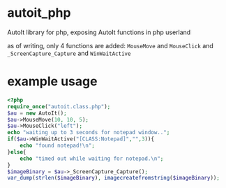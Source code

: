 # autoit_php
AutoIt library for php, exposing AutoIt functions in php userland

as of writing, only 4 functions are added: `MouseMove` and `MouseClick` and `_ScreenCapture_Capture` and `WinWaitActive`

# example usage
```php
<?php
require_once("autoit.class.php");
$au = new AutoIt();
$au->MouseMove(10, 10, 5);
$au->MouseClick("left");
echo "waiting up to 3 seconds for notepad window..";
if($au->WinWaitActive("[CLASS:Notepad]","",3)){
    echo "found notepad!\n";
}else{
    echo "timed out while waiting for notepad.\n";
}
$imageBinary = $au->_ScreenCapture_Capture();
var_dump(strlen($imageBinary), imagecreatefromstring($imageBinary));
```
